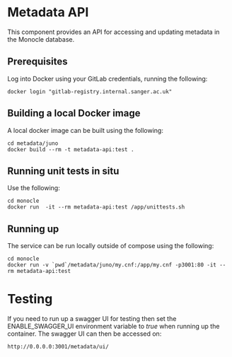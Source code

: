 # Metadata API
This component provides an API for accessing and updating metadata in the Monocle database.

## Prerequisites
Log into Docker using your GitLab credentials, running the following:
```
docker login "gitlab-registry.internal.sanger.ac.uk"
```

## Building a local Docker image
A local docker image can be built using the following:
```
cd metadata/juno
docker build --rm -t metadata-api:test .
```

## Running unit tests in situ
Use the following:
```
cd monocle
docker run  -it --rm metadata-api:test /app/unittests.sh
```

## Running up
The service can be run locally outside of compose using the following:
```
cd monocle
docker run -v `pwd`/metadata/juno/my.cnf:/app/my.cnf -p3001:80 -it --rm metadata-api:test
```

# Testing
If you need to run up a swagger UI for testing then set the ENABLE_SWAGGER_UI environment variable to *true* when running up the container.
The swagger UI can then be accessed on:
```
http://0.0.0.0:3001/metadata/ui/
```
